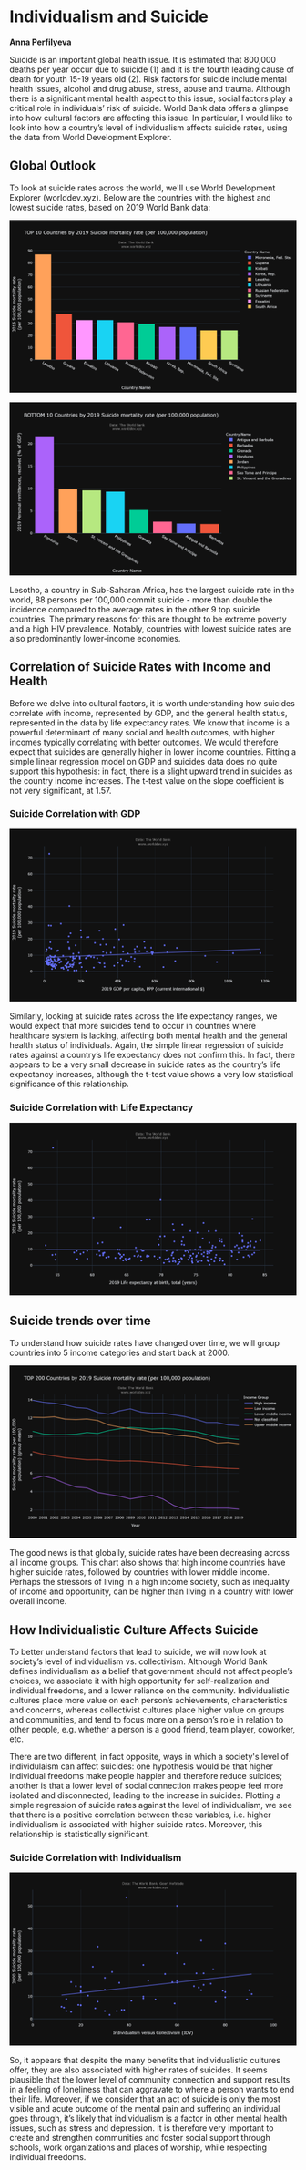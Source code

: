 # Individualism and Suicide

**Anna Perfilyeva**

Suicide is an important global health issue. It is estimated that 800,000 deaths per year occur due to suicide (1) and it is the fourth leading cause of death for youth 15-19 years old (2). Risk factors for suicide include mental health issues, alcohol and drug abuse, stress, abuse and trauma. Although there is a significant mental health aspect to this issue, social factors play a critical role in individuals’ risk of suicide. World Bank data offers a glimpse into how cultural factors are affecting this issue. In particular, I would like to look into how a country’s level of individualism affects suicide rates, using the data from World Development Explorer. 

## Global Outlook

To look at suicide rates across the world, we'll use World Development Explorer (worlddev.xyz). Below are the countries with the highest and lowest suicide rates, based on 2019 World Bank data:

![](top10_suicide.png)

![](bottom10_suicide.png)

Lesotho, a country in Sub-Saharan Africa, has the largest suicide rate in the world, 88 persons per 100,000 commit suicide - more than double the incidence compared to the average rates in the other 9 top suicide countries. The primary reasons for this are thought to be extreme poverty and a high HIV prevalence. Notably, countries with lowest suicide rates are also predominantly lower-income economies. 

## Correlation of Suicide Rates with Income and Health 

Before we delve into cultural factors, it is worth understanding how suicides correlate with income, represented by GDP, and the general health status, represented in the data by life expectancy rates. We know that income is a powerful determinant of many social and health outcomes, with higher incomes typically correlating with better outcomes. We would therefore expect that suicides are generally higher in lower income countries. Fitting a simple linear regression model on GDP and suicides data does no quite support this hypothesis: in fact, there is a slight upward trend in suicides as the country income increases. The t-test value on the slope coefficient is not very significant, at 1.57.

### Suicide Correlation with GDP
![](suicide_gdp.png)

Similarly, looking at suicide rates across the life expectancy ranges, we would expect that more suicides tend to occur in countries where healthcare system is lacking, affecting both mental health and the general health status of individuals. Again, the simple linear regression of suicide rates against a country’s life expectancy does not confirm this. In fact, there appears to be a very small decrease in suicide rates as the country’s life expectancy increases, although the t-test value shows a very low statistical significance of this relationship. 

### Suicide Correlation with Life Expectancy
![](suicide_life_expectancy.png)

## Suicide trends over time

To understand how suicide rates have changed over time, we will group countries into 5 income categories and start back at 2000. 

![](trends.png)

The good news is that globally, suicide rates have been decreasing across all income groups. This chart also shows that high income countries have higher suicide rates, followed by countries with lower middle income. Perhaps the stressors of living in a high income society, such as inequality of income and opportunity, can be higher than living in a country with lower overall income.

## How Individualistic Culture Affects Suicide

To better understand factors that lead to suicide, we will now look at society’s level of individualism vs. collectivism. Although World Bank defines individualism as a belief that government should not affect people’s choices, we associate it with high opportunity for self-realization and individual freedoms, and a lower reliance on the community. Individualistic cultures place more value on each person’s achievements, characteristics and concerns, whereas collectivist cultures place higher value on groups and communities, and tend to focus more on a person’s role in relation to other people, e.g. whether a person is a good friend, team player, coworker, etc. 

There are two different, in fact opposite, ways in which a society's level of individulaism can affect suicides: one hypothesis would be that higher individual freedoms make people happier and therefore reduce suicides; another is that a lower level of social connection makes people feel more isolated and disconnected, leading to the increase in suicides. Plotting a simple regression of suicide rates against the level of individualism, we see that there is a positive correlation between these variables, i.e. higher individualism is associated with higher suicide rates. Moreover, this relationship is statistically significant.  

### Suicide Correlation with Individualism
![](suicide_individualism.png)

So, it appears that despite the many benefits that individualistic cultures offer, they are also associated with higher rates of suicides. It seems plausible that the lower level of community connection and support results in a feeling of loneliness that can aggravate to where a person wants to end their life. Moreover, if we consider that an act of suicide is only the most visible and acute outcome of the mental pain and suffering an individual goes through, it’s likely that individualism is a factor in other mental health issues, such as stress and depression. It is therefore very important to create and strengthen communities and foster social support through schools, work organizations and places of worship, while respecting individual freedoms. 

